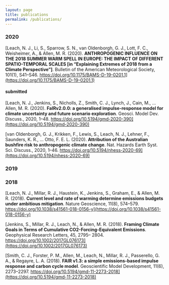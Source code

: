 ```yaml
---
layout: page
title: publications
permalink: /publications/
---
```


### 2020

[Leach, N. J., Li, S., Sparrow, S. N., van Oldenborgh, G. J., Lott, F. C., Weisheimer, A., & Allen, M. R. (2020). **ANTHROPOGENIC INFLUENCE ON THE 2018 SUMMER WARM SPELL IN EUROPE: THE IMPACT OF DIFFERENT SPATIO-TEMPORAL SCALES [in “Explaining Extremes of 2018 from a Climate Perspective”]**. Bulletin of the American Meteorological Society, 101(1), S41–S46. https://doi.org/10.1175/BAMS-D-19-0201.1](https://doi.org/10.1175/BAMS-D-19-0201.1)

#### submitted

[Leach, N. J., Jenkins, S., Nicholls, Z., Smith, C. J., Lynch, J., Cain, M., … Allen, M. R. (2020). **FaIRv2.0.0: a generalised impulse-response model for climate uncertainty and future scenario exploration**. Geosci. Model Dev. Discuss., 2020, 1–48. https://doi.org/10.5194/gmd-2020-390](https://doi.org/10.5194/gmd-2020-390)

[van Oldenborgh, G. J., Krikken, F., Lewis, S., Leach, N. J., Lehner, F., Saunders, K. R., … Otto, F. E. L. (2020). **Attribution of the Australian bushfire risk to anthropogenic climate change**. Nat. Hazards Earth Syst. Sci. Discuss., 2020, 1–46. https://doi.org/10.5194/nhess-2020-69](https://doi.org/10.5194/nhess-2020-69)

### 2019

### 2018

[Leach, N. J., Millar, R. J., Haustein, K., Jenkins, S., Graham, E., & Allen, M. R. (2018). **Current level and rate of warming determine emissions budgets under ambitious mitigation**. Nature Geoscience, 11(8), 574–579. https://doi.org/10.1038/s41561-018-0156-y](https://doi.org/10.1038/s41561-018-0156-y)

[Jenkins, S., Millar, R. J., Leach, N., & Allen, M. R. (2018). **Framing Climate Goals in Terms of Cumulative CO2-Forcing-Equivalent Emissions**. Geophysical Research Letters, 45, 2795– 2804. https://doi.org/10.1002/2017GL076173](https://doi.org/10.1002/2017GL076173)

[Smith, C. J., Forster, P. M., Allen, M., Leach, N., Millar, R. J., Passerello, G. A., & Regayre, L. A. (2018). **FAIR v1.3: a simple emissions-based impulse response and carbon cycle model**. Geoscientific Model Development, 11(6), 2273–2297. https://doi.org/10.5194/gmd-11-2273-2018](https://doi.org/10.5194/gmd-11-2273-2018)